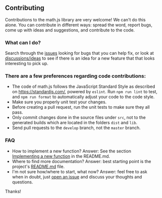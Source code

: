 ## Contributing

Contributions to the math.js library are very welcome! We can't do this alone. You can contribute in different ways: spread the word, report bugs, come up with ideas and suggestions, and contribute to the code.

### What can I do?

Search through the [issues](https://github.com/josdejong/mathjs/issues) looking for bugs that you can help fix, or look at [discussions/ideas](https://github.com/josdejong/mathjs/discussions/categories/ideas) to see if there is an idea for a new feature that that looks interesting to pick up.

### There are a few preferences regarding code contributions:

- The code of math.js follows the JavaScript Standard Style as described on https://standardjs.com/, powered by `eslint`. Run `npm run lint` to test, and `npm run format` to automatically adjust your code to the code style.
- Make sure you properly unit test your changes.
- Before creating a pull request, run the unit tests to make sure they all pass.
- Only commit changes done in the source files under `src`, not to the generated builds
  which are located in the folders `dist` and `lib`.
- Send pull requests to the `develop` branch, not the `master` branch.

### FAQ

- How to implement a new function? Answer: See the section [Implementing a new function](README.md#implementing-a-new-function) in the README.md.
- Where to find more documentation? Answer: best starting point is the project's [README.md](https://github.com/josdejong/mathjs#readme) file. 
- I'm not sure how/where to start, what now? Answer: feel free to ask when in doubt, just [open an issue](https://github.com/josdejong/mathjs/issues) and discuss your thoughts and questions.

Thanks!
